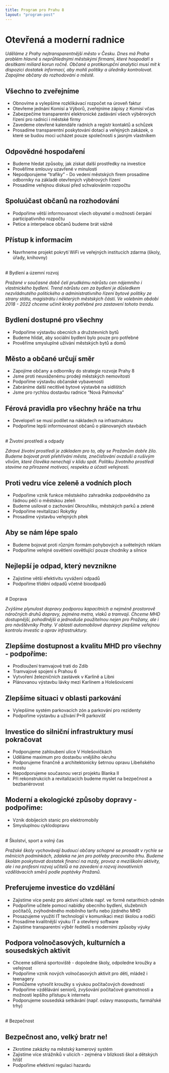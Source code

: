 ```yaml
---
title: Program pro Prahu 8
layout: "program-post"
---
```


# Otevřená a moderní radnice

*Uděláme z Prahy nejtransparentnější město v Česku. Dnes má Praha problém hlavně
s neprůhlednými městskými firmami, které hospodaří s desítkami miliard korun ročně.
Občané a protikorupční analytici musí mít k dispozici dostatek informací, aby mohli
politiky a úředníky kontrolovat. Zapojíme občany do rozhodování o městě.*


## Všechno to zveřejníme
- Obnovíme a vylepšíme rozklikávací rozpočet na úroveň faktur
- Otevřeme jednání Komisí a Výborů, zveřejníme zápisy z Komisí včas
- Zabezpečíme transparentní elektronické zadávání všech výběrových řízení pro radnici i městské firmy
- Zavedeme otevřené kalendáře radních a registr kontaktů a schůzek
- Prosadíme transparentní poskytování dotací a veřejných zakázek, o které se budou moci ucházet pouze společnosti s jasným vlastníkem

## Odpovědné hospodaření
- Budeme hledat způsoby, jak získat další prostředky na investice
- Prověříme smlouvy uzavřené v minulosti
- Nepodporujeme “trafiky” - Do vedení městských firem prosadíme odborníky na základě otevřených výběrových řízení
- Prosadíme veřejnou diskusi před schvalováním rozpočtu

## Spoluúčast občanů na rozhodování
- Podpoříme větší informovanost všech obyvatel o možnosti čerpání participativního rozpočtu
- Petice a interpelace občanů budeme brát vážně

## Přístup k informacím
- Navrhneme projekt pokrytí WiFi ve veřejných institucích zdarma (školy, úřady, knihovny)

<br>
# Bydlení a územní rozvoj

*Pražané v současné době čelí prudkému nárůstu cen nájemního i vlastnického bydlení. Trend nárůstu cen za bydlení je důsledkem nezvládnutého politického a administrativního řízení bytové politiky ze strany státu, magistrátu i některých městských částí. Ve volebním období 2018 - 2022 chceme učinit kroky potřebné pro zastavení tohoto trendu.*


## Bydlení dostupné pro všechny
- Podpoříme výstavbu obecních a družstevních bytů
- Budeme hlídat, aby sociální bydlení bylo pouze pro potřebné
- Prověříme smysluplné užívání městských bytů a domů

## Město a občané určují směr
- Zapojíme občany a odborníky do strategie rozvoje Prahy 8
- Jsme proti neuváženému prodeji městských nemovitostí
- Podpoříme výstavbu občanské vybavenosti
- Zabráníme další necitlivé bytové výstavbě na sídlištích
- Jsme pro rychlou dostavbu radnice “Nová Palmovka”

## Férová pravidla pro všechny hráče na trhu
- Developeři se musí podílet na nákladech na infrastrukturu
- Podpoříme lepší informovanost občanů o plánovaných stavbách

<br>
# Životní prostředí a odpady

*Zdravé životní prostředí je základem pro to, aby se Pražanům dobře žilo. Budeme
bojovat proti přehřívání města, znečisťování ovzduší a rušivým vlivům, které člověka
nenechají v klidu spát. Politiku životního prostředí stavíme na přirozené motivaci,
respektu a účasti veřejnosti.*

## Proti vedru více zeleně a vodních ploch
- Podpoříme vznik funkce městského zahradníka zodpovědného za řádnou péči o městskou zeleň
- Budeme usilovat o zachování Okrouhlíku, městských parků a zeleně
- Podpoříme revitalizaci Rokytky
- Prosadíme výstavbu veřejných pítek

## Aby se nám lépe spalo
- Budeme bojovat proti různým formám pohybových a světelných reklam
- Podpoříme veřejné osvětlení osvětlující pouze chodníky a silnice

## Nejlepší je odpad, který nevznikne
- Zajistíme větší efektivitu vyvážení odpadů
- Podpoříme třídění odpadů včetně bioodpadů

<br>
# Doprava

*Zvýšíme plynulost dopravy podporou kapacitních a nejméně prostorově náročných
druhů dopravy, zejména metra, vlaků a tramvají. Chceme MHD dostupnější,
pohodlnější a jednoduše použitelnou nejen pro Pražany, ale i pro návštěvníky Prahy.
V oblasti automobilové dopravy zlepšíme veřejnou kontrolu investic a oprav
infrastruktury.*

## Zlepšíme dostupnost a kvalitu MHD pro všechny - podpoříme:
- Prodloužení tramvajové trati do Zdib
- Tramvajové spojení s Prahou 6
- Vytvoření železničních zastávek v Karlíně a Libni
- Plánovanou výstavbu lávky mezi Karlínem a Holešovicemi

## Zlepšíme situaci v oblasti parkování
- Vylepšíme systém parkovacích zón a parkování pro rezidenty
- Podpoříme výstavbu a užívání P+R parkovišť

## Investice do silniční infrastruktury musí pokračovat
- Podporujeme zahloubení ulice V Holešovičkách
- Uděláme maximum pro dostavbu vnějšího okruhu
- Podporujeme finančně a architektonicky šetrnou opravu Libeňského mostu
- Nepodporujeme současnou verzi projektu Blanka II
- Při rekonstrukcích a revitalizacích budeme myslet na bezpečnost a bezbariérovost

## Moderní a ekologické způsoby dopravy - podpoříme:
- Vznik dobíjecích stanic pro elektromobily
- Smysluplnou cyklodopravu


<br>
# Školství, sport a volný čas

*Pražské školy vychovávají budoucí občany schopné se prosadit v rychle se měnících
podmínkách, zdaleka ne jen pro potřeby pracovního trhu. Budeme školám poskytovat
dostatek financí na mzdy, provoz a meziškolní aktivity, ale i na profesní rozvoj učitelů
a na zavedení a rozvoj inovativních vzdělávacích směrů podle poptávky Pražanů.*

## Preferujeme investice do vzdělání
- Zajistíme více peněz pro aktivní učitele např. ve formě netarifních odměn
- Podpoříme učitele pomocí nabídky obecního bydlení, služebních počítačů, zvýhodněného mobilního tarifu nebo jízdného MHD
- Prosazujeme využití IT technologií v komunikaci mezi školou a rodiči
- Prosadíme kvalitnější výuku IT a otevřený software
- Zajistíme transparentní výběr ředitelů s moderními způsoby výuky

## Podpora volnočasových, kulturních a sousedských aktivit
- Chceme sdílená sportoviště - dopoledne školy, odpoledne kroužky a veřejnost
- Podpoříme vznik nových volnočasových aktivit pro děti, mládež i teenagery
- Pomůžeme vytvořit kroužky s výukou počítačových dovedností
- Podpoříme vzdělávání seniorů, zvyšování počítačové gramotnosti a možnosti lepšího přístupu k internetu
- Podporujeme sousedská setkávání (např. oslavy masopustu, farmářské trhy)


<br>
# Bezpečnost 

## Bezpečnost ano, velký bratr ne!
- Zkrotíme zakázky na městský kamerový systém
- Zajistíme více strážníků v ulicích - zejména v blízkosti škol a dětských hřišť
- Podpoříme efektivní regulaci hazardu 

